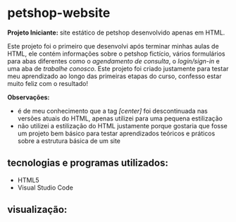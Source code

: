 # petshop-website
**Projeto Iniciante:** site estático de petshop desenvolvido apenas em HTML.

Este projeto foi o primeiro que desenvolvi após terminar minhas aulas de HTML, ele contém informações sobre o petshop fictício, vários formulários para abas diferentes como o *agendamento de consulta*, o *login/sign-in* e uma aba de *trabalhe conosco*. Este projeto foi criado justamente para testar meu aprendizado ao longo das primeiras etapas do curso, confesso estar muito feliz com o resultado!

**Observações:**
- é de meu conhecimento que a tag *[center]* foi descontinuada nas versões atuais do HTML, apenas utilizei para uma pequena estilização
- não utilizei a estilização do HTML justamente porque gostaria que fosse um projeto bem básico para testar aprendizados teóricos e práticos sobre a estrutura básica de um site

## tecnologias e programas utilizados:
- HTML5
- Visual Studio Code

## visualização:

